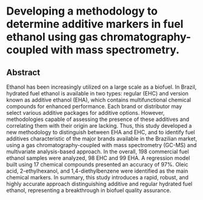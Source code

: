 # Developing a methodology to determine additive markers in fuel ethanol using gas chromatography-coupled with mass spectrometry.

## Abstract

Ethanol has been increasingly utilized on a large scale as a biofuel. In Brazil, hydrated fuel ethanol is available in two types: regular (EHC) and version known as additive ethanol (EHA), which contains multifunctional chemical compounds for enhanced performance. Each brand or distributor may select various additive packages for additive options. However, methodologies capable of assessing the presence of these additives and correlating them with their origin are lacking. Thus, this study developed a new methodology to distinguish between EHA and EHC, and to identify fuel additives characteristic of the major brands available in the Brazilian market, using a gas chromatography-coupled with mass spectrometry (GC-MS) and multivariate analysis-based approach. In the overall, 198 commercial fuel ethanol samples were analyzed, 98 EHC and 99 EHA. A regression model built using 17 chemical compounds presented an accuracy of 97%. Oleic acid, 2-ethylhexanol, and 1,4-diethylbenzene were identified as the main chemical markers. In summary, this study introduces a rapid, robust, and highly accurate approach distinguishing additive and regular hydrated fuel ethanol, representing a breakthrough in biofuel quality assurance.

